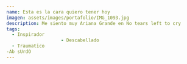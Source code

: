 ```yaml
---
name: Esta es la cara quiero tener hoy
imagen: assets/images/portafolio/IMG_1093.jpg
description: Me siento muy Ariana Grande en No tears left to cry
tags:
  - Inspirador
                    - Descabellado    
  - Traumatico
-Ab sUrdO
---
```

